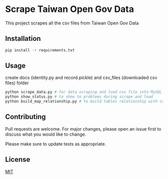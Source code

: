 # Scrape Taiwan Open Gov Data

This project scrapes all the csv files from Taiwan Open Gov Data

## Installation

```bash
pip install -r requirements.txt
```

## Usage

create docs (identity.py and record.pickle) and csv_files (downloaded csv files) folder

```bash
python scrape_data.py # for data scraping and load csv file into MySQL database
python show_status.py # to show to problems during scrape and load
python build_map_relationship.py # to build tables relationship with county id
```

## Contributing
Pull requests are welcome. For major changes, please open an issue first to discuss what you would like to change.

Please make sure to update tests as appropriate.

## License
[MIT](https://choosealicense.com/licenses/mit/)
